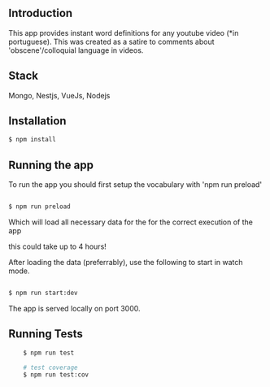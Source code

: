 ## Introduction

This app provides instant word definitions for any youtube video (*in portuguese).
This was created as a satire to comments about 'obscene'/colloquial language in videos.

## Stack

Mongo, Nestjs, VueJs, Nodejs 

## Installation

```bash
$ npm install
```

## Running the app

To run the app you should first setup the vocabulary with 'npm run preload'

```bash

$ npm run preload  

```

Which will load all necessary data for the for the correct execution of the app 

this could take up to 4 hours!

After loading the data (preferrably), use the following to start in watch mode.

```bash

$ npm run start:dev

```

The app is served locally on port 3000.

## Running Tests

```bash
    $ npm run test

    # test coverage
    $ npm run test:cov
```
